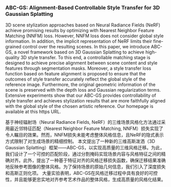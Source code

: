 ### ABC-GS: Alignment-Based Controllable Style Transfer for 3D Gaussian Splatting

3D scene stylization approaches based on Neural Radiance Fields (NeRF) achieve promising results by optimizing with Nearest Neighbor Feature Matching (NNFM) loss. However, NNFM loss does not consider global style information. In addition, the implicit representation of NeRF limits their fine-grained control over the resulting scenes. In this paper, we introduce ABC-GS, a novel framework based on 3D Gaussian Splatting to achieve high-quality 3D style transfer. To this end, a controllable matching stage is designed to achieve precise alignment between scene content and style features through segmentation masks. Moreover, a style transfer loss function based on feature alignment is proposed to ensure that the outcomes of style transfer accurately reflect the global style of the reference image. Furthermore, the original geometric information of the scene is preserved with the depth loss and Gaussian regularization terms. Extensive experiments show that our ABC-GS provides controllability of style transfer and achieves stylization results that are more faithfully aligned with the global style of the chosen artistic reference. Our homepage is available at this https URL.

基于神经辐射场（Neural Radiance Fields, NeRF）的三维场景风格化方法通过采用最近邻特征匹配（Nearest Neighbor Feature Matching, NNFM）损失实现了令人瞩目的效果。然而，NNFM损失未能考虑整体风格信息，且NeRF的隐式表示方式限制了对生成场景的精细控制。
本文提出了一种新的三维高斯泼洒（3D Gaussian Splatting）框架——ABC-GS，以实现高质量的三维风格迁移。为此，我们设计了一个可控的匹配阶段，通过分割掩码实现场景内容与风格特征之间的精确对齐。此外，提出了一种基于特征对齐的风格迁移损失函数，确保迁移结果准确地反映参考图像的整体风格。为了保持场景的原始几何信息，我们引入了深度损失和高斯正则化项。
大量实验表明，ABC-GS在风格迁移过程中具有良好的可控性，并且能够更忠实地对齐参考艺术作品的整体风格，生成高质量的风格化结果。
